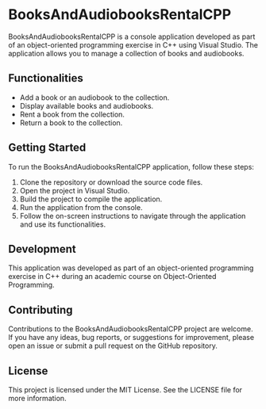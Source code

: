 # BooksAndAudiobooksRentalCPP

BooksAndAudiobooksRentalCPP is a console application developed as part of an object-oriented programming exercise in C++ using Visual Studio. The application allows you to manage a collection of books and audiobooks.

## Functionalities

- Add a book or an audiobook to the collection.
- Display available books and audiobooks.
- Rent a book from the collection.
- Return a book to the collection.

## Getting Started

To run the BooksAndAudiobooksRentalCPP application, follow these steps:

1. Clone the repository or download the source code files.
2. Open the project in Visual Studio.
3. Build the project to compile the application.
4. Run the application from the console.
5. Follow the on-screen instructions to navigate through the application and use its functionalities.

## Development

This application was developed as part of an object-oriented programming exercise in C++ during an academic course on Object-Oriented Programming.

## Contributing

Contributions to the BooksAndAudiobooksRentalCPP project are welcome. If you have any ideas, bug reports, or suggestions for improvement, please open an issue or submit a pull request on the GitHub repository.

## License

This project is licensed under the MIT License. See the LICENSE file for more information.
